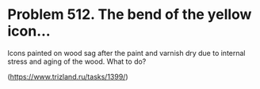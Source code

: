 # Problem 512. The bend of the yellow icon...

Icons painted on wood sag after the paint and varnish dry due to internal stress and aging of the wood. What to do?

(https://www.trizland.ru/tasks/1399/)
